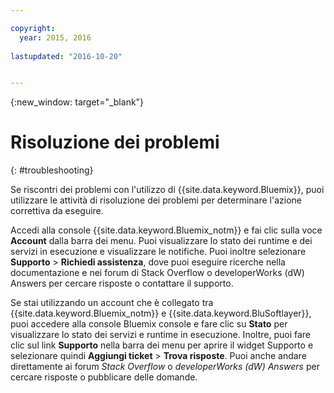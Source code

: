 ```yaml
---

copyright:
  year: 2015, 2016
  
lastupdated: "2016-10-20"


---
```



{:new_window: target="_blank"}



# Risoluzione dei problemi
{: #troubleshooting}


Se riscontri dei problemi con l'utilizzo di {{site.data.keyword.Bluemix}},
puoi utilizzare le attività di risoluzione dei problemi per determinare l'azione correttiva da
eseguire.

Accedi alla console {{site.data.keyword.Bluemix_notm}} e fai clic sulla voce **Account** dalla barra dei menu. Puoi visualizzare lo stato dei runtime e dei servizi in esecuzione e visualizzare le notifiche. Puoi inoltre selezionare **Supporto** &gt; **Richiedi assistenza**, dove puoi eseguire ricerche nella documentazione e nei forum di Stack Overflow o developerWorks (dW) Answers per cercare risposte o contattare il supporto.


Se stai utilizzando un account che è collegato tra {{site.data.keyword.Bluemix_notm}} e {{site.data.keyword.BluSoftlayer}}, puoi accedere alla console Bluemix console e fare clic su **Stato** per visualizzare lo stato dei servizi e runtime in esecuzione. Inoltre, puoi fare clic sul link **Supporto** nella barra dei menu per aprire il widget Supporto e selezionare quindi **Aggiungi ticket** &gt; **Trova risposte**. Puoi anche andare direttamente ai forum *Stack Overflow* o *developerWorks (dW) Answers* per cercare risposte o pubblicare delle domande.
